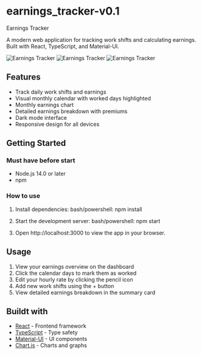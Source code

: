 # earnings_tracker-v0.1
Earnings Tracker 

A modern web application for tracking work shifts and calculating earnings. Built with React, TypeScript, and Material-UI.

![Earnings Tracker](https://media.discordapp.net/attachments/1330362258571657269/1384853859331084379/Jobbtid_-_norsk_1.png?ex=68d12fa9&is=68cfde29&hm=899d8780e75545b7fca4052a2a69c1a4d517e9265373e59b00677c8ca8a98d5e&=&format=webp&quality=lossless)
![Earnings Tracker](https://media.discordapp.net/attachments/1330362258571657269/1384853859788394638/Jobbtid_-_norsk_2.png?ex=68d12fa9&is=68cfde29&hm=2af5eee886688b7ee6d34b68460e196b5565e9ecad0df123ce66a0bd6f14b346&=&format=webp&quality=lossless&width=1673&height=1135)
![Earnings Tracker](https://media.discordapp.net/attachments/1330362258571657269/1384853860056698912/Jobbtid_-_norsk_3.png?ex=68d12fa9&is=68cfde29&hm=b101baa398e354523df64b11589dfea4527897924af844332a0245113d1dc80a&=&format=webp&quality=lossless)

## Features

- Track daily work shifts and earnings
- Visual monthly calendar with worked days highlighted
- Monthly earnings chart
- Detailed earnings breakdown with premiums
- Dark mode interface
- Responsive design for all devices

## Getting Started
### Must have before start
- Node.js 14.0 or later
- npm

### How to use
1. Install dependencies:
bash/powershell: npm install

2. Start the development server:
bash/powershell: npm start

3. Open http://localhost:3000 to view the app in your browser.

## Usage

1. View your earnings overview on the dashboard
2. Click the calendar days to mark them as worked
3. Edit your hourly rate by clicking the pencil icon
4. Add new work shifts using the + button
5. View detailed earnings breakdown in the summary card

## Buildt with

- [React](https://reactjs.org/) - Frontend framework
- [TypeScript](https://www.typescriptlang.org/) - Type safety
- [Material-UI](https://mui.com/) - UI components
- [Chart.js](https://www.chartjs.org/) - Charts and graphs

